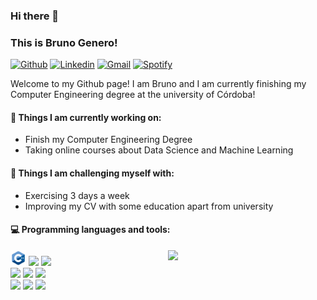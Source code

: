 ### Hi there 👋 
### This is Bruno Genero!

[![Github](https://img.shields.io/badge/-Github-000?style=flat&logo=Github&logoColor=white)](https://github.com/generobruno)
[![Linkedin](https://img.shields.io/badge/-LinkedIn-blue?style=flat&logo=Linkedin&logoColor=white)](https://www.linkedin.com/in/generobruno)
[![Gmail](https://img.shields.io/badge/-Gmail-c14438?style=flat&logo=Gmail&logoColor=white)](mailto:generobruno@gmail.com)
[![Spotify](https://img.shields.io/badge/-Spotify-1DB954?style=flat&logo=Spotify&logoColor=white)](https://open.spotify.com/user/brunogenero)

Welcome to my Github page! I am Bruno and I am currently finishing my Computer Engineering degree at the university of Córdoba! 

#### 🌱 Things I am currently working on: 
- Finish my Computer Engineering Degree  
- Taking online courses about Data Science and Machine Learning

#### :muscle: Things I am challenging myself with:
- Exercising 3 days a week
- Improving my CV with some education apart from university

#### :computer: Programming languages and tools: 
<p>
	<img width="50%" align="right" src="https://github-readme-stats.vercel.app/api?username=generobruno&show_icons=true&title_color=fff&icon_color=79ff97&text_color=9f9f9f&bg_color=151515" />

<code><img width="5%" src="https://github.com/vscode-icons/vscode-icons/blob/master/icons/file_type_cpp3.svg"></code>
<code><img width="10%" src="https://www.vectorlogo.zone/logos/java/java-ar21.svg"></code>
<code><img width="10%" src="https://www.vectorlogo.zone/logos/python/python-ar21.svg"></code>
<br />
<code><img width="5%" src="https://github.com/abrahamcalf/programming-languages-logos/blob/master/src/c/c.svg"></code>
<code><img width="10%" src="https://www.vectorlogo.zone/logos/git-scm/git-scm-ar21.svg"></code>
<code><img width="10%" src="https://www.vectorlogo.zone/logos/github/github-ar21.svg"></code>
<br />
<code><img width="5%" src="https://www.vectorlogo.zone/logos/visualstudio_code/visualstudio_code-icon.svg"></code>
<code><img width="10%" src="https://www.vectorlogo.zone/logos/trello/trello-ar21.svg"></code>
<code><img width="10%" src="https://www.vectorlogo.zone/logos/linux/linux-ar21.svg"></code>
</p>

